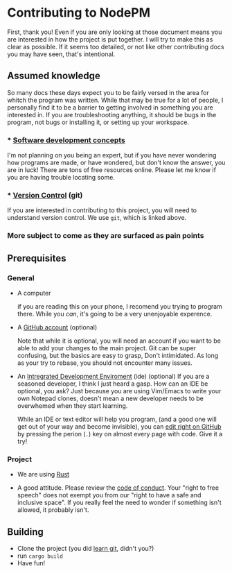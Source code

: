 # Contributing to NodePM

First, thank you! Even if you are only looking at those document means you are interested in how the project is put together. I will try to make this as clear as possible. If it seems too detailed, or not like other contributing docs you may have seen, that's intentional.

## Assumed knowledge

So many docs these days expect you to be fairly versed in the area for whitch the program was written. While that may be true for a lot of people, I personally find it to be a barrier to getting involved in something you are interested in. If you are troubleshooting anything, it should be bugs in the program, not bugs or installing it, or setting up your workspace.

### * [Software development concepts](https://www.ibm.com/topics/software-development)
I'm not planning on you being an expert, but if you have never wondering how programs are made, or have wondered, but don't know the answer, you are in luck! There are tons of free resources online. Please let me know if you are having trouble locating some.

### * [Version Control](https://git-scm.com/) (git)

If you are interested in contributing to this project, you will need to understand version control. We use `git`, which is linked above. 

### More subject to come as they are surfaced as pain points

## Prerequisites

### General

* A computer

  if you are reading this on your phone, I recomend you trying to program there. While you _can_, it's going to be a very unenjoyable experence.

* A [GitHub account](https://github.com/signup) (optional)

  Note that while it is optional, you will need an account if you want to be able to add your changes to the main project. Git can be super confusing, but the basics are easy to grasp, Don't intimidated. As long as your try to rebase, you should not encounter many issues.

* An [Intregrated Development Enviroment](https://www.codecademy.com/article/what-is-an-ide) (ide) (optional)
  If you are a seasoned developer, I think I just heard a gasp. How can an IDE be optional, you ask? Just because you are using Vim/Emacs to write your own Notepad clones, doesn't mean a new developer needs to be overwhemed when they start learning.

  While an IDE or text editor will help you program, (and a good one will get out of your way and become invisible), you can [edit right on GitHub](https://github.com/github/dev) by pressing the perion (`.`) key on almost every page with code. Give it a try!

### Project

* We are using [Rust](https://www.rust-lang.org/)

* A good attitude. Please review the [code of conduct](CODE_OF_CONDUCT.md). Your "right to free speech" does not exempt you from our "right to have a safe and inclusive space". If you really feel the need to wonder if something isn't allowed, it probably isn't. 

## Building

 * Clone the project (you did [learn git](#assumed-knowledge), didn't you?)
 * run `cargo build`
 * Have fun!